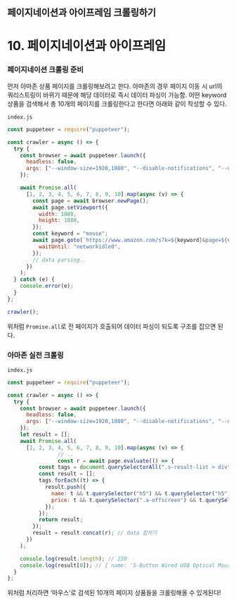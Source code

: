 ﻿## 페이지네이션과 아이프레임 크롤링하기

# 10. 페이지네이션과 아이프레임

### 페이지네이션 크롤링 준비

먼저 아마존 상품 페이지를 크롤링해보려고 한다.
아마존의 경우 페이지 이동 시 url의 쿼리스트링이 바뀌기 때문에 해당 데이터로 즉시 데이터 파싱이 가능함.
어떤 keyword 상품을 검색해서 총 10개의 페이지를 크롤링한다고 한다면 아래와 같이 작성할 수 있다.

`index.js`

```jsx
const puppeteer = require("puppeteer");

const crawler = async () => {
  try {
    const browser = await puppeteer.launch({
      headless: false,
      args: ["--window-size=1920,1080", "--disable-notifications", "--no-sandbox"],
    });

    await Promise.all(
      [1, 2, 3, 4, 5, 6, 7, 8, 9, 10].map(async (v) => {
        const page = await browser.newPage();
        await page.setViewport({
          width: 1080,
          height: 1080,
        });
        const keyword = "mouse";
        await page.goto(`https://www.amazon.com/s?k=${keyword}&page=${v}`, {
          waitUntil: "networkidle0",
        });
        // data parsing..
      })
    );
  } catch (e) {
    console.error(e);
  }
};

crawler();
```

위처럼 `Promise.all`로 전 페이지가 호출되어 데이터 파싱이 되도록 구조를 잡으면 된다.

### 아마존 실전 크롤링

`index.js`

```jsx
const puppeteer = require("puppeteer");

const crawler = async () => {
  try {
    const browser = await puppeteer.launch({
      headless: false,
      args: ["--window-size=1920,1080", "--disable-notifications", "--no-sandbox"],
    });
    let result = [];
    await Promise.all(
      [1, 2, 3, 4, 5, 6, 7, 8, 9, 10].map(async (v) => {
				// ..
				const r = await page.evaluate(() => {
          const tags = document.querySelectorAll(".s-result-list > div");
          const result = [];
          tags.forEach((t) => {
            result.push({
              name: t && t.querySelector("h5") && t.querySelector("h5").textContent.trim(),
              price: t && t.querySelector(".a-offscreen") && t.querySelector(".a-offscreen").textContent,
            });
          });
          return result;
        });
        result = result.concat(r); // data 합치기
      })
    );

    console.log(result.length); // 220
    console.log(result[0]); // { name: 'S-Button Wired USB Optical Mouse..', price: '$8.99' }
  }
};
```

위처럼 처리하면 ‘마우스’로 검색된 10개의 페이지 상품들을 크롤링해올 수 있게된다!
